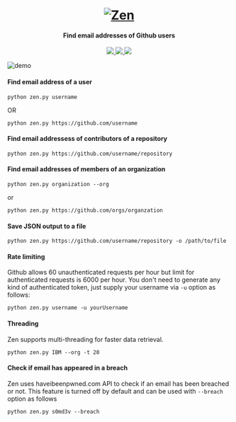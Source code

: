 <h1 align="center">
  <br>
  <a href="https://github.com/s0md3v/Zen"><img src="https://image.ibb.co/eNj5Qf/zenlogo.png" alt="Zen"></a>
</h1>

<h4 align="center">Find email addresses of Github users</h4>

<p align="center">
  <a href="https://github.com/s0md3v/Zen/releases">
    <img src="https://img.shields.io/github/release/s0md3v/Zen.svg">
  </a>
  <a href="https://travis-ci.com/s0md3v/Zen">
    <img src="https://img.shields.io/travis/com/s0md3v/Zen.svg">
  </a>
  <a href="https://github.com/s0md3v/Zen/issues?q=is%3Aissue+is%3Aclosed">
      <img src="https://img.shields.io/github/issues-closed-raw/s0md3v/Zen.svg">
  </a>
</p>

![demo](https://image.ibb.co/nenkff/Screenshot-2018-10-17-21-41-53.png)

#### Find email address of a user
`python zen.py username`

OR

`python zen.py https://github.com/username`

#### Find email addressess of contributors of a repository
`python zen.py https://github.com/username/repository`


#### Find email addresses of members of an organization
`python zen.py organization --org`

or

`python zen.py https://github.com/orgs/organzation`

#### Save JSON output to a file
`python zen.py https://github.com/username/repository -o /path/to/file`

#### Rate limiting
Github allows 60 unauthenticated requests per hour but limit for authenticated requests is 6000 per hour.
You don't need to generate any kind of authenticated token, just supply your username via `-u` option as follows:

`python zen.py username -u yourUsername`

#### Threading
Zen supports multi-threading for faster data retrieval.

`python zen.py IBM --org -t 20`

#### Check if email has appeared in a breach
Zen uses haveibeenpwned.com API to check if an email has been breached or not. This feature is turned off by default and can be used with `--breach` option as follows

`python zen.py s0md3v --breach`
